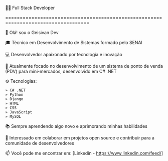 
👨‍💻 Full Stack Developer

===================================================================================
  
👋 Olá! sou o Geisivan Dev

🎓 Técnico em Desenvolvimento de Sistemas formado pelo SENAI

💻 Desenvolvedor apaixonado por tecnologia e inovação

🌱 Atualmente focado no desenvolvimento de um sistema de ponto de venda (PDV) para mini-mercados, desenvolvido em C# .NET

⚙️ Tecnologias:

    » C# .NET
    » Python
    » Django
    » HTML
    » CSS
    » JavaScript
    » MySQL
   
📚 Sempre aprendendo algo novo e aprimorando minhas habilidades

🚀 Interessado em colaborar em projetos open source e contribuir para a comunidade de desenvolvedores

📫 Você pode me encontrar em: [Linkedin - https://www.linkedin.com/feed/]


